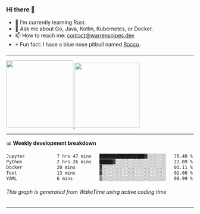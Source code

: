 ### Hi there 👋

- 🌱 I’m currently learning Rust.
- 💬 Ask me about Go, Java, Kotlin, Kubernetes, or Docker.
- 📫 How to reach me: contact@warrensnipes.dev
- ⚡ Fun fact: I have a blue nose pitbull named [Rocco](https://i.imgur.com/iLsSCKu.jpg).

-------


<a href="https://github.com/LockedThread/LockedThread">
  <img height="180em" src="https://github-readme-stats.vercel.app/api?username=LockedThread&theme=transparent&bg_color=00000000&show_icons=true&count_private=true" />
  <img height="174em" src="https://github-readme-stats.vercel.app/api/top-langs?username=LockedThread&theme=transparent&layout=compact&hide_progress=true&bg_color=00000000" />
  </a>

-------

📊 **Weekly development breakdown**
<!--START_SECTION:waka-->

```txt
Jupyter            7 hrs 47 mins   █████████████████▓░░░░░░░   70.40 %
Python             2 hrs 26 mins   █████▓░░░░░░░░░░░░░░░░░░░   22.09 %
Docker             20 mins         ▓░░░░░░░░░░░░░░░░░░░░░░░░   03.11 %
Text               13 mins         ▓░░░░░░░░░░░░░░░░░░░░░░░░   02.00 %
YAML               6 mins          ▒░░░░░░░░░░░░░░░░░░░░░░░░   00.99 %
```

<!--END_SECTION:waka-->
###### *This graph is generated from WakeTime using active coding time*
-------
